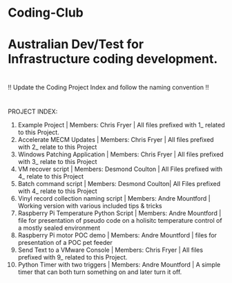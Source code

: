 # Coding-Club
# Australian Dev/Test for Infrastructure coding development.
# 
!! Update the Coding Project Index and follow the naming convention !!
#
PROJECT INDEX:

1. Example Project | Members: Chris Fryer | All files prefixed with 1_ related to this Project.
2. Accelerate MECM Updates | Members: Chris Fryer | All files prefixed with 2_ relate to this Project
3. Windows Patching Application | Members: Chris Fryer | All files prefixed with 3_ relate to this Project
4. VM recover script | Members: Desmond Coulton | All Files prefixed with 4_ relate to this Project
5. Batch command script | Members: Desmond Coulton| All Files prefixed with 4_ relate to this Project
6. Vinyl record collection naming script | Members: Andre Mountford | Working version with various included tips & tricks
7. Raspberry Pi Temperature Python Script | Members: Andre Mountford | file for presentation of pseudo code on a holisitc temperature control of a mostly sealed environment 
8. Raspberry Pi motor POC demo | Members: Andre Mountford | files for presentation of a POC pet feeder
9. Send Text to a VMware Console | Members: Chris Fryer | All files prefixed with 9_ related to this Project.
10. Python Timer with two triggers | Members: Andre Mountford | A simple timer that can both turn something on and later turn it off.
